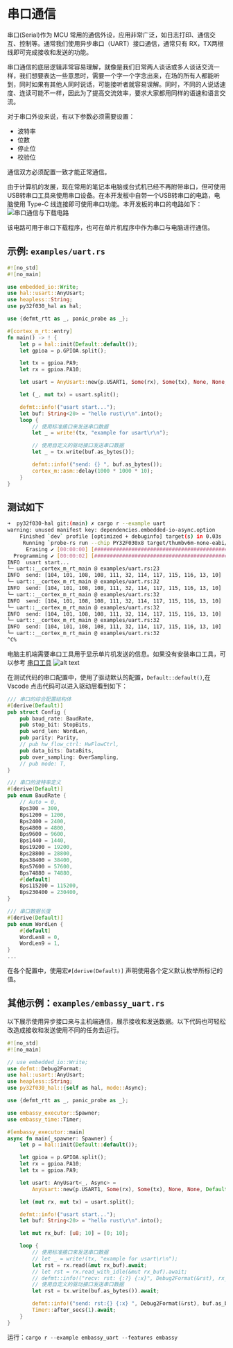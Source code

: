
# 串口通信

串口(Serial)作为 MCU 常用的通信外设，应用非常广泛，如日志打印、通信交互、控制等。通常我们使用异步串口（UART）接口通信，通常只有 RX，TX两根线即可完成接收和发送的功能。

串口通信的底层逻辑非常容易理解，就像是我们日常两人谈话或多人谈话交流一样，我们想要表达一些意思时，需要一个字一个字念出来，在场的所有人都能听到，同时如果有其他人同时说话，可能接听者就容易误解。同时，不同的人说话速度、连读可能不一样，因此为了提高交流效率，要求大家都用同样的语速和语言交流。

对于串口外设来说，有以下参数必须需要设置：
- 波特率
- 位数
- 停止位
- 校验位

通信双方必须配置一致才能正常通信。

由于计算机的发展，现在常用的笔记本电脑或台式机已经不再附带串口，但可使用USB转串口工具来使用串口设备。在本开发板中自带一个USB转串口的电路，电脑使用 Type-C 线连接即可使用串口功能。本开发板的串口的电路如下：
![串口通信与下载电路](./images/serial.png)

该电路可用于串口下载程序，也可在单片机程序中作为串口与电脑进行通信。

## 示例: `examples/uart.rs`
``` rust
#![no_std]
#![no_main]

use embedded_io::Write;
use hal::usart::AnyUsart;
use heapless::String;
use py32f030_hal as hal;

use {defmt_rtt as _, panic_probe as _};

#[cortex_m_rt::entry]
fn main() -> ! {
    let p = hal::init(Default::default());
    let gpioa = p.GPIOA.split();

    let tx = gpioa.PA9;
    let rx = gpioa.PA10;

    let usart = AnyUsart::new(p.USART1, Some(rx), Some(tx), None, None, Default::default());

    let (_, mut tx) = usart.split();

    defmt::info!("usart start...");
    let buf: String<20> = "hello rust\r\n".into();
    loop {
        // 使用标准接口来发送串口数据
        let _ = write!(tx, "example for usart\r\n");

        // 使用自定义的驱动接口发送串口数据
        let _ = tx.write(buf.as_bytes());

        defmt::info!("send: {} ", buf.as_bytes());
        cortex_m::asm::delay(1000 * 1000 * 10);
    }
}
```

## 测试如下
``` bash
➜  py32f030-hal git:(main) ✗ cargo r --example uart
warning: unused manifest key: dependencies.embedded-io-async.option
    Finished `dev` profile [optimized + debuginfo] target(s) in 0.03s
     Running `probe-rs run --chip PY32F030x8 target/thumbv6m-none-eabi/debug/examples/uart`
      Erasing ✔ [00:00:00] [########################################################################] 12.00 KiB/12.00 KiB @ 84.02 KiB/s (eta 0s )
  Programming ✔ [00:00:02] [#########################################################################] 11.25 KiB/11.25 KiB @ 3.91 KiB/s (eta 0s )    Finished in 3.062s
INFO  usart start...
└─ uart::__cortex_m_rt_main @ examples/uart.rs:23  
INFO  send: [104, 101, 108, 108, 111, 32, 114, 117, 115, 116, 13, 10] 
└─ uart::__cortex_m_rt_main @ examples/uart.rs:32  
INFO  send: [104, 101, 108, 108, 111, 32, 114, 117, 115, 116, 13, 10] 
└─ uart::__cortex_m_rt_main @ examples/uart.rs:32  
INFO  send: [104, 101, 108, 108, 111, 32, 114, 117, 115, 116, 13, 10] 
└─ uart::__cortex_m_rt_main @ examples/uart.rs:32  
INFO  send: [104, 101, 108, 108, 111, 32, 114, 117, 115, 116, 13, 10] 
└─ uart::__cortex_m_rt_main @ examples/uart.rs:32  
INFO  send: [104, 101, 108, 108, 111, 32, 114, 117, 115, 116, 13, 10] 
└─ uart::__cortex_m_rt_main @ examples/uart.rs:32  
^C%                                                                                                                          
```
电脑主机端需要串口工具用于显示单片机发送的信息。如果没有安装串口工具，可以参考 [串口工具](../daily_tools/serial_tools.md)
![alt text](./images/serial_test.png)


在测试代码的串口配置中，使用了驱动默认的配置，`Default::default()`,在Vscode 点击代码可以进入驱动层看到如下：
``` rust
/// 串口的综合配置结构体
#[derive(Default)]
pub struct Config {
    pub baud_rate: BaudRate,
    pub stop_bit: StopBits,
    pub word_len: WordLen,
    pub parity: Parity,
    // pub hw_flow_ctrl: HwFlowCtrl,
    pub data_bits: DataBits,
    pub over_sampling: OverSampling,
    // pub mode: T,
}

/// 串口的波特率定义
#[derive(Default)]
pub enum BaudRate {
    // Auto = 0,
    Bps300 = 300,
    Bps1200 = 1200,
    Bps2400 = 2400,
    Bps4800 = 4800,
    Bps9600 = 9600,
    Bps1440 = 1440,
    Bps19200 = 19200,
    Bps28800 = 28800,
    Bps38400 = 38400,
    Bps57600 = 57600,
    Bps74880 = 74880,
    #[default]
    Bps115200 = 115200,
    Bps230400 = 230400,
}

/// 串口数据长度
#[derive(Default)]
pub enum WordLen {
    #[default]
    WordLen8 = 0,
    WordLen9 = 1,
}
...
```

在各个配置中，使用宏`#[derive(Default)]` 声明使用各个定义默认枚举所标记的值。

## 其他示例：`examples/embassy_uart.rs`

以下展示使用异步接口来与主机端通信，展示接收和发送数据。以下代码也可轻松改造成接收和发送使用不同的任务去运行。
``` rust
#![no_std]
#![no_main]

// use embedded_io::Write;
use defmt::Debug2Format;
use hal::usart::AnyUsart;
use heapless::String;
use py32f030_hal::{self as hal, mode::Async};

use {defmt_rtt as _, panic_probe as _};

use embassy_executor::Spawner;
use embassy_time::Timer;

#[embassy_executor::main]
async fn main(_spawner: Spawner) {
    let p = hal::init(Default::default());

    let gpioa = p.GPIOA.split();
    let rx = gpioa.PA10;
    let tx = gpioa.PA9;

    let usart: AnyUsart<_, Async> =
        AnyUsart::new(p.USART1, Some(rx), Some(tx), None, None, Default::default());

    let (mut rx, mut tx) = usart.split();

    defmt::info!("usart start...");
    let buf: String<20> = "hello rust\r\n".into();

    let mut rx_buf: [u8; 10] = [0; 10];

    loop {
        // 使用标准接口来发送串口数据
        // let _ = write!(tx, "example for usart\r\n");
        let rst = rx.read(&mut rx_buf).await;
        // let rst = rx.read_with_idle(&mut rx_buf).await;
        // defmt::info!("recv: rst: {:?} {:x}", Debug2Format(&rst), rx_buf);
        // 使用自定义的驱动接口发送串口数据
        let rst = tx.write(buf.as_bytes()).await;

        defmt::info!("send: rst:{} {:x} ", Debug2Format(&rst), buf.as_bytes());
        Timer::after_secs(1).await;
    }
}
```

运行：`cargo r --example embassy_uart --features embassy`